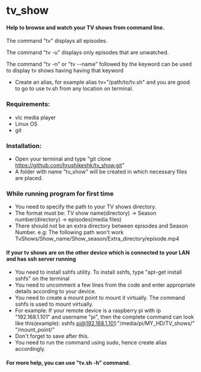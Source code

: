 # tv_show
#### Help to browse and watch your TV shows from command line.

The command "tv" displays all episodes.

The command "tv -u" displays only episodes that are unwatched.

The command "tv -n" or "tv --name" followed by the keyword can be used to display tv shows having having that keyword

* Create an alias, for example alias tv="/path/to/tv.sh" and you are good to go to use tv.sh from any location on terminal.

### Requirements:
* vlc media player
* Linux OS
* git

### Installation:
* Open your terminal and type "git clone https://github.com/hrushikeshk/tv_show.git"
* A folder with name "tv_show" will be created in which necessary files are placed.

### While running program for first time
* You need to specify the path to your TV shows directory.
* The format must be: TV show name(directory) -> Season number(directory) -> episodes(media files)
* There should not be an extra directory between episodes and Season Number. e.g: The following path won't work
  TvShows/Show_name/Show_season/Extra_directory/episode.mp4

#### If your tv shows are on the other device which is connected to your LAN and has ssh server running
* You need to install sshfs utility. To install sshfs, type
  "apt-get install sshfs" on the terminal
* You need to uncomment a few lines from the code and enter appropriate details according to your device.
* You need to create a mount point to mount it virtually. The command sshfs is used to mount virtually.
* For example: If your remote device is a raspberry pi with ip "192.168.1.101" and username "pi", then the complete command can look like this(example): sshfs pi@192.168.1.101:"/media/pi/MY_HD/TV_shows/" "/mount_point/"
* Don't forget to save after this.
* You need to run the command using sudo, hence create alias accordingly.

#### For more help, you can use "tv.sh -h" command.

